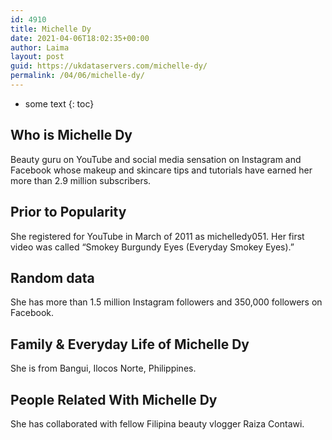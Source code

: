```yaml
---
id: 4910
title: Michelle Dy
date: 2021-04-06T18:02:35+00:00
author: Laima
layout: post
guid: https://ukdataservers.com/michelle-dy/
permalink: /04/06/michelle-dy/
---
```


* some text
{: toc}


## Who is Michelle Dy
                  
                  
                  
Beauty guru on YouTube and social media sensation on Instagram and Facebook whose makeup and skincare tips and tutorials have earned her more than 2.9 million subscribers. 
                  
              
            
              
            
                
                
                
## Prior to Popularity
                  
                  
                  
She registered for YouTube in March of 2011 as michelledy051. Her first video was called &#8220;Smokey Burgundy Eyes (Everyday Smokey Eyes).&#8221; 
                  
              
            
              
            
                
                
                
## Random data
                  
                  
                  
She has more than 1.5 million Instagram followers and 350,000 followers on Facebook. 
                  
              
            
              
            
                
                
                
## Family & Everyday Life of Michelle Dy
                  
                  
                  
She is from Bangui, Ilocos Norte, Philippines. 
                  
              
            
              
            
                
                
                
## People Related With Michelle Dy
                  
                  
                  
She has collaborated with fellow Filipina beauty vlogger Raiza Contawi. 
                  
              
            
              
            
                
              
            
              
              
            
            
              
            
          
          
          